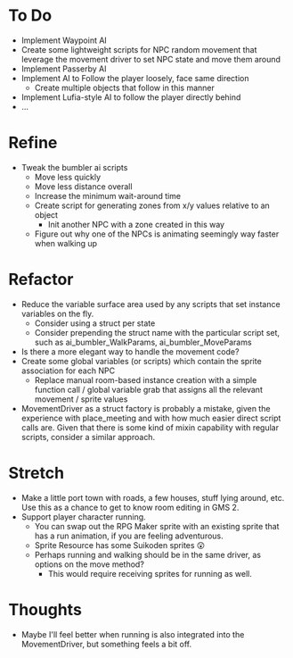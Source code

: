 # To Do
- Implement Waypoint AI
- Create some lightweight scripts for NPC random movement that leverage the movement driver to set NPC state and move them around
- Implement Passerby AI
- Implement AI to Follow the player loosely, face same direction
  - Create multiple objects that follow in this manner
- Implement Lufia-style AI to follow the player directly behind
- ...

# Refine
- Tweak the bumbler ai scripts
  - Move less quickly
  - Move less distance overall
  - Increase the minimum wait-around time
  - Create script for generating zones from x/y values relative to an object
    - Init another NPC with a zone created in this way
  - Figure out why one of the NPCs is animating seemingly way faster when walking up


# Refactor
- Reduce the variable surface area used by any scripts that set instance variables on the fly.
  - Consider using a struct per state
  - Consider prepending the struct name with the particular script set, such as ai_bumbler_WalkParams, ai_bumbler_MoveParams
- Is there a more elegant way to handle the movement code?
- Create some global variables (or scripts) which contain the sprite association for each NPC
  - Replace manual room-based instance creation with a simple function call / global variable grab that assigns all the relevant movement / sprite values
- MovementDriver as a struct factory is probably a mistake, given the experience with place_meeting and with how much easier direct script calls are. Given that there is some kind of mixin capability with regular scripts, consider a similar approach. 

# Stretch
- Make a little port town with roads, a few houses, stuff lying around, etc. Use this as a chance to get to know room editing in GMS 2. 
- Support player character running.
  - You can swap out the RPG Maker sprite with an existing sprite that has a run animation, if you are feeling adventurous.
  - Sprite Resource has some Suikoden sprites 😲
  - Perhaps running and walking should be in the same driver, as options on the move method?
    - This would require receiving sprites for running as well.

# Thoughts
- Maybe I'll feel better when running is also integrated into the MovementDriver, but something feels a bit off.